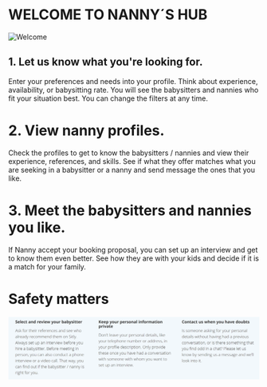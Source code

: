 # WELCOME TO NANNY´S HUB

![Welcome](nannysHub.PNG)

## 1. Let us know what you're looking for.

Enter your preferences and needs into your profile. Think about experience, availability, or babysitting rate. You will see the babysitters and nannies who fit your situation best. You can change the filters at any time.

# 2. View nanny profiles.

Check the profiles to get to know the babysitters / nannies and view their experience, references, and skills. See if what they offer matches what you are seeking in a babysitter or a nanny and send message the ones that you like.

# 3. Meet the babysitters and nannies you like.

If Nanny accept your booking proposal, you can set up an interview and get to know them even better. See how they are with your kids and decide if it is a match for your family.

# Safety matters

![Safety](nannysHub_safety.PNG)
